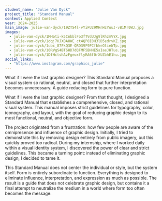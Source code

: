 ```yaml
---
student_name: "Julie Van Dyck"
project_title: "Standard Manual"
context: Applied Context
year: 2024-2025
main_image: julie-van-dyck/19ZTS4l-vYiFU29MHnHzYouJ-vBiMr0WJ.jpg
images:
  - julie-van-dyck/1MHoti-k5CnbblFo3fTVdUJg9lRhzmVYX.jpg
  - julie-van-dyck/1dqj7HJXBA8WE_ct4QP8I0H3lD5edrvKZ.jpg
  - julie-van-dyck/1ubc_87FkQ3E-QRD39F9PCfbkeOlieWTp.jpg
  - julie-van-dyck/10RVgS4BTSHD7dQFMF5BHHE5aIaeJHTue.jpg
  - julie-van-dyck/1DfHctshAzFgeuxflyRA6f0rXUZbhE1hu.jpg
social_links:
  - "https://www.instagram.com/graphics_julie"
---
```

What if I were the last graphic designer? This Standard Manual proposes a visual system so rational, neutral, and closed that further interpretation becomes unnecessary. A guide reducing form to pure function.

What if I were the last graphic designer?
From that thought, I designed a Standard Manual that establishes a comprehensive, closed, and rational visual system. This manual imposes strict guidelines for typography, color, iconography, and layout, with the goal of reducing graphic design to its most functional, neutral, and objective form.

The project originated from a frustration: how few people are aware of the omnipresence and influence of graphic design. Initially, I tried to demonstrate this by removing design entirely from public imagery, but this quickly proved too radical. During my internship, where I worked daily within a visual identity system, I discovered the power of clear and strict guidelines. This became a turning point: instead of eliminating graphic design, I decided to tame it.

This Standard Manual does not center the individual or style, but the system itself. Form is entirely subordinate to function. Everything is designed to eliminate influence, interpretation, and expression as much as possible. The result is a guide that does not celebrate graphic design, but contains it a final attempt to neutralize the medium in a world where form too often becomes the message.
